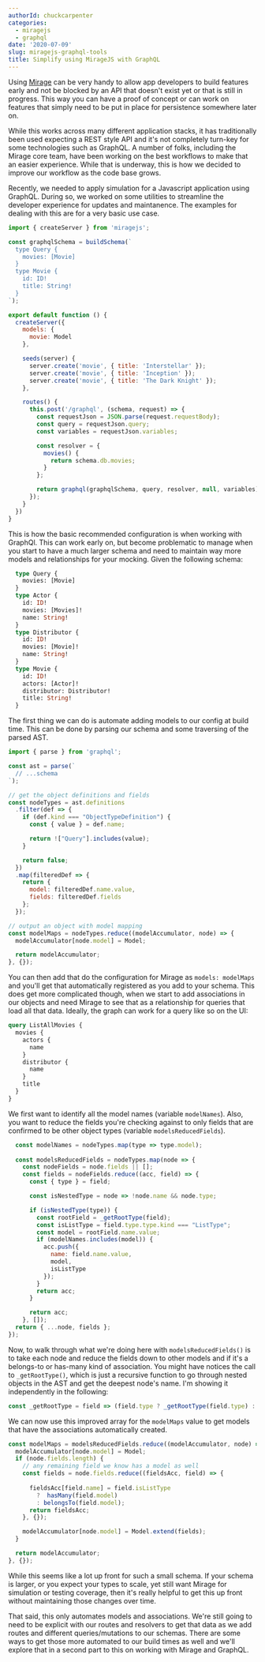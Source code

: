 ```yaml
---
authorId: chuckcarpenter
categories: 
  - miragejs
  - graphql
date: '2020-07-09'
slug: miragejs-graphql-tools
title: Simplify using MirageJS with GraphQL
---
```


Using [Mirage](https://miragejs.com/) can be very handy to allow app developers to build features early and not be blocked by an API that doesn't exist yet or that is still in progress. This way you can have a proof of concept or can work on features that simply need to be put in place for persistence somewhere later on.

While this works across many different application stacks, it has traditionally been used expecting a REST style API and it's not completely turn-key for some technologies such as GraphQL. A number of folks, including the Mirage core team, have been working on the best workflows to make that an easier experience. While that is underway, this is how we decided to improve our workflow as the code base grows.

Recently, we needed to apply simulation for a Javascript application using GraphQL. During so, we worked on some utilities to streamline the developer experience for updates and maintanence. The examples for dealing with this are for a very basic use case. 

```js
import { createServer } from 'miragejs';

const graphqlSchema = buildSchema(`
  type Query {
    movies: [Movie]
  }
  type Movie {
    id: ID!
    title: String!
  }
`);

export default function () {
  createServer({
    models: {
      movie: Model
    },

    seeds(server) {
      server.create('movie', { title: 'Interstellar' });
      server.create('movie', { title: 'Inception' });
      server.create('movie', { title: 'The Dark Knight' });
    },

    routes() {
      this.post('/graphql', (schema, request) => {
        const requestJson = JSON.parse(request.requestBody);
        const query = requestJson.query;
        const variables = requestJson.variables;

        const resolver = {
          movies() {
            return schema.db.movies;
          }
        };

        return graphql(graphqlSchema, query, resolver, null, variables);
      });
    }
  })
}
```

This is how the basic recommended configuration is when working with GraphQl. This can work early on, but become problematic to manage when you start to have a much larger schema and need to maintain way more models and relationships for your mocking. Given the following schema:

```graphql
  type Query {
    movies: [Movie]
  }
  type Actor {
    id: ID!
    movies: [Movies]!
    name: String!
  }
  type Distributor {
    id: ID!
    movies: [Movie]!
    name: String!
  }
  type Movie {
    id: ID!
    actors: [Actor]!
    distributor: Distributor!
    title: String!
  }
```

The first thing we can do is automate adding models to our config at build time. This can be done by parsing our schema and some traversing of the parsed AST. 

```js
import { parse } from 'graphql';

const ast = parse(`
  // ...schema
`);

// get the object definitions and fields
const nodeTypes = ast.definitions
  .filter(def => {
    if (def.kind === "ObjectTypeDefinition") {
      const { value } = def.name;

      return !["Query"].includes(value);
    }

    return false;
  })
  .map(filteredDef => {
    return {
      model: filteredDef.name.value,
      fields: filteredDef.fields
    };
  });

// output an object with model mapping
const modelMaps = nodeTypes.reduce((modelAccumulator, node) => {
  modelAccumulator[node.model] = Model;

  return modelAccumulator;
}, {});
```

You can then add that do the configuration for Mirage as `models: modelMaps` and you'll get that automatically registered as you add to your schema. This does get more complicated though, when we start to add associations in our objects and need Mirage to see that as a relationship for queries that load all that data. Ideally, the graph can work for a query like so on the UI:

```graphql
query ListAllMovies {
  movies {
    actors {
      name      
    }
    distributor {
      name
    }
    title
  }
}
```

We first want to identify all the model names (variable `modelNames`). Also, you want to reduce the fields you're checking against to only fields that are confirmed to be other object types (variable `modelsReducedFields`). 

```js
  const modelNames = nodeTypes.map(type => type.model);
  
  const modelsReducedFields = nodeTypes.map(node => {
    const nodeFields = node.fields || [];
    const fields = nodeFields.reduce((acc, field) => {
      const { type } = field;

      const isNestedType = node => !node.name && node.type;

      if (isNestedType(type)) {
        const rootField = _getRootType(field);
        const isListType = field.type.type.kind === "ListType";
        const model = rootField.name.value;
        if (modelNames.includes(model)) {
          acc.push({
            name: field.name.value,
            model,
            isListType
          });
        }
        return acc;
      }

      return acc;
    }, []);
  return { ...node, fields };
});
```

Now, to walk through what we're doing here with `modelsReducedFields()` is to take each node and reduce the fields down to other models and if it's a belongs-to or has-many kind of association. You might have notices the call to `_getRootType()`, which is just a recursive function to go through nested objects in the AST and get the deepest node's name. I'm showing it independently in the following:

```js
const _getRootType = field => (field.type ? _getRootType(field.type) : field);
```

We can now use this improved array for the `modelMaps` value to get models that have the associations automatically created.

```js
const modelMaps = modelsReducedFields.reduce((modelAccumulator, node) => {
  modelAccumulator[node.model] = Model;
  if (node.fields.length) {
    // any remaining field we know has a model as well
    const fields = node.fields.reduce((fieldsAcc, field) => {
      
      fieldsAcc[field.name] = field.isListType
        ?  hasMany(field.model)
        : belongsTo(field.model);
      return fieldsAcc;
    }, {});

    modelAccumulator[node.model] = Model.extend(fields);
  }

  return modelAccumulator;
}, {});
```

While this seems like a lot up front for such a small schema. If your schema is larger, or you expect your types to scale, yet still want Mirage for simulation or testing coverage, then it's really helpful to get this up front without maintaining those changes over time. 

That said, this only automates models and associations. We're still going to need to be explicit with our routes and resolvers to get that data as we add routes and different queries/mutations to our schemas. There are some ways to get those more automated to our build times as well and we'll explore that in a second part to this on working with Mirage and GraphQL. 
